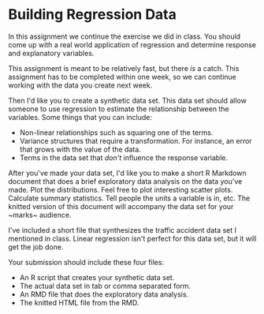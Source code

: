 # Building Regression Data

In this assignment we continue the exercise we did in class. You should
come up with a real world application of regression and determine response
and explanatory variables. 

This assignment is meant to be relatively fast, but there _is_ a catch. This
assignment has to be completed within one week, so we can continue working
with the data you create next week. 

Then I'd like you to create a synthetic data set. This data set 
should allow someone to use regression to estimate the relationship
between the variables. Some things that you can include:

* Non-linear relationships such as squaring one of the terms. 
* Variance structures that require a transformation. For instance, an 
  error that grows with the value of the data. 
* Terms in the data set that *don't* influence the response variable. 

After you've made your data set, I'd like you to make a short R Markdown
document that does a brief exploratory data analysis on the data you've made.
Plot the distributions. Feel free to plot interesting scatter plots. Calculate
summary statistics. Tell people the units a variable is in, etc. The knitted
version of this document will accompany the data set for your ~marks~ audience. 

I've included a short file that synthesizes the traffic accident data set 
I mentioned in class. Linear regression isn't perfect for this data set, but
it will get the job done. 

Your submission should include these four files: 

* An R script that creates your synthetic data set.
* The actual data set in tab or comma separated form. 
* An RMD file that does the exploratory data analysis. 
* The knitted HTML file from the RMD. 